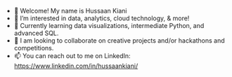 - 👋 Welcome! My name is Hussaan Kiani
- 👀 I’m interested in data, analytics, cloud technology, & more!
- 🌱 Currently learning data visualizations, intermediate Python, and advanced SQL.
- 💞️ I am looking to collaborate on creative projects and/or hackathons and competitions.
- 📫 You can reach out to me on LinkedIn: https://www.linkedin.com/in/hussaankiani/

